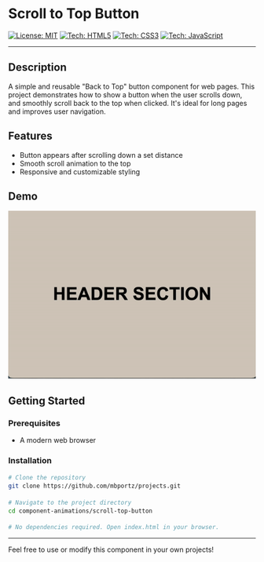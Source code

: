 # Scroll to Top Button

[![License: MIT](https://img.shields.io/badge/License-MIT-yellow.svg)](https://opensource.org/licenses/MIT)
[![Tech: HTML5](https://img.shields.io/badge/HTML5-E34F26?style=for-the-badge&logo=html5&logoColor=white)]()
[![Tech: CSS3](https://img.shields.io/badge/CSS3-1572B6?style=for-the-badge&logo=css3&logoColor=white)]()
[![Tech: JavaScript](https://img.shields.io/badge/JavaScript-F7DF1E?style=for-the-badge&logo=javascript&logoColor=black)]()

---

## Description

A simple and reusable "Back to Top" button component for web pages. This project demonstrates how to show a button when the user scrolls down, and smoothly scroll back to the top when clicked. It's ideal for long pages and improves user navigation.

## Features

-  Button appears after scrolling down a set distance
-  Smooth scroll animation to the top
-  Responsive and customizable styling

## Demo

<!-- Add a screenshot or GIF here if available -->

![Demo Screenshot](assets/scroll-to-top-demo.gif)

## Getting Started

### Prerequisites

-  A modern web browser

### Installation

```bash
# Clone the repository
git clone https://github.com/mbportz/projects.git

# Navigate to the project directory
cd component-animations/scroll-top-button

# No dependencies required. Open index.html in your browser.
```

---

Feel free to use or modify this component in your own projects!
